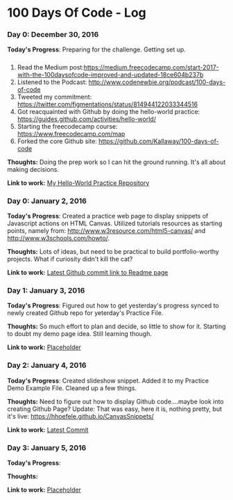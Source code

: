 # 100 Days Of Code - Log

### Day 0: December 30, 2016

**Today's Progress**: Preparing for the challenge.  Getting set up.
##### 
1. Read the Medium post:https://medium.freecodecamp.com/start-2017-with-the-100daysofcode-improved-and-updated-18ce604b237b 
2. Listened to the Podcast: http://www.codenewbie.org/podcast/100-days-of-code
3. Tweeted my commitment:  https://twitter.com/figmentations/status/814944122033344516
4. Got reacquainted with Github by doing the hello-world practice:  https://guides.github.com/activities/hello-world/
5. Starting the freecodecamp course: https://www.freecodecamp.com/map
6. Forked the core Github site: https://github.com/Kallaway/100-days-of-code

**Thoughts:** Doing the prep work so I can hit the ground running. It's all about making decisions.

**Link to work:** [My Hello-World Practice Repository](https://github.com/hhoefele/hello-world)

### Day 0: January 2, 2016

**Today's Progress**:  Created a practice web page to display snippets of Javascript actions on HTML Canvas. Utilized tutorials resources as starting points, namely from:  http://www.w3resource.com/html5-canvas/ and http://www.w3schools.com/howto/.

**Thoughts:** Lots of ideas, but need to be practical to build portfolio-worthy projects. What if curiosity didn't kill the cat?

**Link to work:** [Latest Github commit link to Readme page](https://github.com/hhoefele/CanvasSnippets/commit/e40c0f0e14c1bdf9920c884255aa7e8c0ec26d8e)



### Day 1: January 3, 2016

**Today's Progress**:  Figured out how to get yesterday's progress synced to newly created Github repo for yeterday's Practice File.

**Thoughts:**  So much effort to plan and decide, so little to show for it.  Starting to doubt my demo page idea. Still learning though.

**Link to work:** [Placeholder](http://example.com)


### Day 2: January 4, 2016

**Today's Progress**:  Created slideshow snippet.  Added it to my Practice Demo Example File. Cleaned up a few things.

**Thoughts:** Need to figure out how to display Github code....maybe look into creating Github Page? Update: That was easy, here it is, nothing pretty, but it's live: https://hhoefele.github.io/CanvasSnippets/

**Link to work:** [Latest Commit](https://github.com/hhoefele/CanvasSnippets/commit/3d15fc6987cfc167b43f9dfe1c340a0fc4fec182)


### Day 3: January 5, 2016

**Today's Progress**:  

**Thoughts:** 

**Link to work:** [Placeholder](http://example.com)

